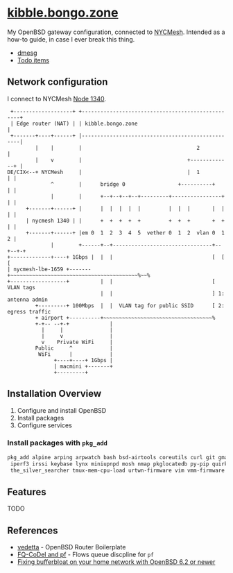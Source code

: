 # [kibble.bongo.zone](http://kibble.bongo.zone/)
My OpenBSD gateway configuration, connected to [NYCMesh](https://nycmesh.net). Intended as a how-to guide, in case I ever break this thing.

* [dmesg](http://dmesgd.nycbug.org/index.cgi?do=view&id=3701)
* [Todo items](https://github.com/bongozone/kibble/issues)

## Network configuration

I connect to NYCMesh [Node 1340](https://docs.nycmesh.net/nodes/node-1340/).

```
 +-------------------+ +--------------------------------------------------+
 | Edge router (NAT) | | kibble.bongo.zone                                |
 +-------+----+------+ |--------------------------------------------------|
         |    |        |                                     2            |
         |    v        |                                  +-------------+ |
DE/CIX<--+ NYCMesh     |                                  |  1          | |
              ^        |      bridge 0                 +----------+     | |
              |        |      +--+--+--+--+---------+----------------+  | |
      +-------+------+ |      |  |  |  |  |         |  |  |       |  |  | |
      | nycmesh 1340 | |      +  +  +  +  +         +  +  +       +  +  | |
      +-------+------+ |em 0  1  2  3  4  5  vether 0  1  2  vlan 0  1  2 |
              |        +------+--+--------------------------------+--+--+-+
+-------------+----+ 1Gbps |  |  |                                [  [  [
| nycmesh-lbe-1659 +-------+~~~~~~~~~~~~~~~~~~~~~~~~~~~~~~~~~~~~~~~~~%~~%
+------------------+          |  |                                [ VLAN tags
                              |  |                                ] 1: antenna admin
         +---------+ 100Mbps  |  |  VLAN tag for public SSID      [ 2: egress traffic
         + airport +----------+~~~~~~~~~~~~~~~~~~~~~~~~~~~~~~~~~~~%
         +-+-- --+-+             |
           |     |               |
           |     v               |
           v    Private WiFi     |
         Public     ^            |
          WiFi      |            |
               +----+----+ 1Gbps |
               | macmini +-------+
               +---------+
```
<!-- http://www.asciidraw.com/ -->

## Installation Overview
1. Configure and install OpenBSD
2. Install packages
3. Configure services

### Install packages with `pkg_add` 

```bash
pkg_add alpine arping arpwatch bash bsd-airtools coreutils curl git gmake go hping htop intel-firmware \
 iperf3 irssi keybase lynx miniupnpd mosh nmap pkglocatedb py-pip quirks rsync rtl-sdr sshguard \
 the_silver_searcher tmux-mem-cpu-load urtwn-firmware vim vmm-firmware w3m wget zsh
```
<!--
Try to populate from `pkg_info -m | cut -d ' ' -f 1| sed 's/-[1234567890].*//'`
-->

## Features

TODO

## References

* [vedetta](https://github.com/vedetta-com/vedetta) - OpenBSD Router Boilerplate
* [FQ-CoDel and pf](https://www.reddit.com/r/openbsd/comments/75ps6h/fqcodel_and_pf/) - Flows queue discpline for `pf`
* [Fixing bufferbloat on your home network with OpenBSD 6.2 or newer](https://pauladamsmith.com/blog/2018/07/fixing-bufferbloat-on-your-home-network-with-openbsd-6.2-or-newer.html)


<!--

Updating files -- mount the root file system in ./mnt using sshfs

sshfs -o sshfs_debug -o reconnect root@kibble.bongo.zone:/ ~/mnt/kibble

Copy over updated files only:

rsync -v --existing mnt/etc/* src/etc
rsync -v --existing mnt/var/* src/var


-->